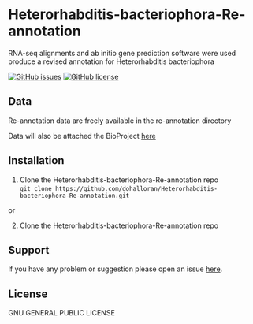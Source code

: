 # Heterorhabditis-bacteriophora-Re-annotation
RNA-seq alignments and ab initio gene prediction software were used produce a revised annotation for Heterorhabditis bacteriophora

[![GitHub issues](https://img.shields.io/github/issues/dohalloran/Heterorhabditis-bacteriophora-Re-annotation.svg)](https://github.com/dohalloran/Heterorhabditis-bacteriophora-Re-annotation/issues)
[![GitHub license](https://img.shields.io/badge/license-GPL_3.0-orange.svg)](https://raw.githubusercontent.com/dohalloran/Heterorhabditis-bacteriophora-Re-annotation/master/LICENSE)

## Data
Re-annotation data are freely available in the re-annotation directory

Data will also be attached the BioProject [here](https://www.ncbi.nlm.nih.gov/bioproject/PRJNA418589/)

## Installation
1. Clone the Heterorhabditis-bacteriophora-Re-annotation repo  
`git clone https://github.com/dohalloran/Heterorhabditis-bacteriophora-Re-annotation.git` 

or

2. Clone the Heterorhabditis-bacteriophora-Re-annotation repo  


## Support
If you have any problem or suggestion please open an issue [here](https://github.com/dohalloran/Heterorhabditis-bacteriophora-Re-annotation/issues).

## License 
GNU GENERAL PUBLIC LICENSE

